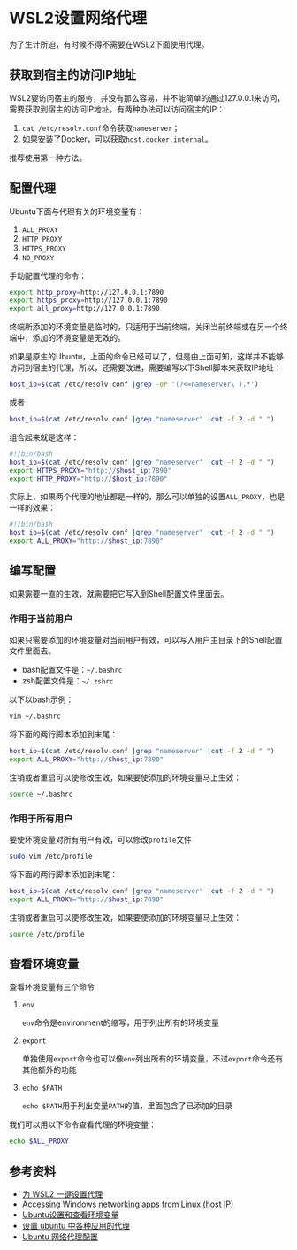 # WSL2设置网络代理

为了生计所迫，有时候不得不需要在WSL2下面使用代理。

## 获取到宿主的访问IP地址

WSL2要访问宿主的服务，并没有那么容易，并不能简单的通过127.0.0.1来访问，需要获取到宿主的访问IP地址。有两种办法可以访问宿主的IP：

1. `cat /etc/resolv.conf`命令获取`nameserver`；
2. 如果安装了Docker，可以获取`host.docker.internal`。

推荐使用第一种方法。

## 配置代理

Ubuntu下面与代理有关的环境变量有：

1. `ALL_PROXY`
2. `HTTP_PROXY`
3. `HTTPS_PROXY`
4. `NO_PROXY`

手动配置代理的命令：

```bash
export http_proxy=http://127.0.0.1:7890
export https_proxy=http://127.0.0.1:7890
export all_proxy=http://127.0.0.1:7890
```

终端所添加的环境变量是临时的，只适用于当前终端，关闭当前终端或在另一个终端中，添加的环境变量是无效的。

如果是原生的Ubuntu，上面的命令已经可以了，但是由上面可知，这样并不能够访问到宿主的代理，所以，还需要改进，需要编写以下Shell脚本来获取IP地址：

```bash
host_ip=$(cat /etc/resolv.conf |grep -oP '(?<=nameserver\ ).*')
```

或者

```bash
host_ip=$(cat /etc/resolv.conf |grep "nameserver" |cut -f 2 -d " ")
```

组合起来就是这样：

```bash
#!/bin/bash
host_ip=$(cat /etc/resolv.conf |grep "nameserver" |cut -f 2 -d " ")
export HTTPS_PROXY="http://$host_ip:7890"
export HTTP_PROXY="http://$host_ip:7890"
```

实际上，如果两个代理的地址都是一样的，那么可以单独的设置`ALL_PROXY`，也是一样的效果：

```bash
#!/bin/bash
host_ip=$(cat /etc/resolv.conf |grep "nameserver" |cut -f 2 -d " ")
export ALL_PROXY="http://$host_ip:7890"
```

## 编写配置

如果需要一直的生效，就需要把它写入到Shell配置文件里面去。

### 作用于当前用户

如果只需要添加的环境变量对当前用户有效，可以写入用户主目录下的Shell配置文件里面去。

- bash配置文件是：`~/.bashrc`
- zsh配置文件是：`~/.zshrc`

以下以bash示例：

```bash
vim ~/.bashrc
```

将下面的两行脚本添加到末尾：

```bash
host_ip=$(cat /etc/resolv.conf |grep "nameserver" |cut -f 2 -d " ")
export ALL_PROXY="http://$host_ip:7890"
```

注销或者重启可以使修改生效，如果要使添加的环境变量马上生效：

```bash
source ~/.bashrc
```

### 作用于所有用户

要使环境变量对所有用户有效，可以修改`profile`文件

```bash
sudo vim /etc/profile
```

将下面的两行脚本添加到末尾：

```bash
host_ip=$(cat /etc/resolv.conf |grep "nameserver" |cut -f 2 -d " ")
export ALL_PROXY="http://$host_ip:7890"
```

注销或者重启可以使修改生效，如果要使添加的环境变量马上生效：

```bash
source /etc/profile
```

## 查看环境变量

查看环境变量有三个命令

1. `env`

    `env`命令是environment的缩写，用于列出所有的环境变量

2. `export`

    单独使用`export`命令也可以像`env`列出所有的环境变量，不过`export`命令还有其他额外的功能

3. `echo $PATH`

    `echo $PATH`用于列出变量`PATH`的值，里面包含了已添加的目录

我们可以用以下命令查看代理的环境变量：

```bash
echo $ALL_PROXY
```

## 参考资料

- [为 WSL2 一键设置代理](https://zhuanlan.zhihu.com/p/153124468)
- [Accessing Windows networking apps from Linux (host IP)](https://learn.microsoft.com/en-us/windows/wsl/networking#accessing-windows-networking-apps-from-linux-host-ip)
- [Ubuntu设置和查看环境变量](https://www.cnblogs.com/lmg-jie/p/9995020.html)
- [设置 ubuntu 中各种应用的代理](https://zhiqiang.org/it/proxy-of-application-in-ubuntu.html)
- [Ubuntu 网络代理配置](https://www.cnblogs.com/wyzersblog/p/13303335.html)
